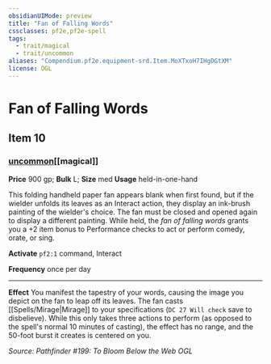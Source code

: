 ```yaml
---
obsidianUIMode: preview
title: "Fan of Falling Words"
cssclasses: pf2e,pf2e-spell
tags:
  - trait/magical
  - trait/uncommon
aliases: "Compendium.pf2e.equipment-srd.Item.MoXTxoH7IHgDGtXM"
license: OGL
---
```

# Fan of Falling Words
## Item 10
### [uncommon](uncommon "Uncommon Rarity Trait")[[magical]]


**Price** 900 gp; 
**Bulk** L; **Size** med
**Usage** held-in-one-hand

This folding handheld paper fan appears blank when first found, but if the wielder unfolds its leaves as an Interact action, they display an ink-brush painting of the wielder's choice. The fan must be closed and opened again to display a different painting. While held, the _fan of falling words_ grants you a +2 item bonus to Performance checks to act or perform comedy, orate, or sing.

**Activate** `pf2:1` command, Interact

**Frequency** once per day

* * *

**Effect** You manifest the tapestry of your words, causing the image you depict on the fan to leap off its leaves. The fan casts [[Spells/Mirage|Mirage]] to your specifications (`DC 27 Will check` save to disbelieve). While this only takes three actions to perform (as opposed to the spell's normal 10 minutes of casting), the effect has no range, and the 50-foot burst it creates is centered on you.

*Source: Pathfinder #199: To Bloom Below the Web*
*OGL*